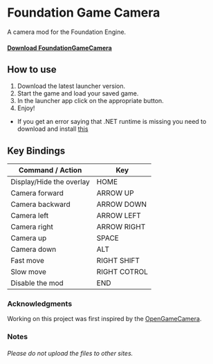 # Foundation Game Camera
A camera mod for the Foundation Engine.

#### [Download FoundationGameCamera](https://github.com/Nesae-avi/FoundationGameCamera/releases/latest)

## How to use

1. Download the latest launcher version.
2. Start the game and load your saved game.
3. In the launcher app click on the appropriate button.
4. Enjoy!

- If you get an error saying that .NET runtime is missing you need to download and install [this](https://dotnet.microsoft.com/en-us/download/dotnet/thank-you/runtime-desktop-6.0.8-windows-x64-installer)

## Key Bindings

| Command / Action | Key |
| --- | --- |
| Display/Hide the overlay | HOME |
| Camera forward | ARROW UP |
| Camera backward | ARROW DOWN |
| Camera left | ARROW LEFT |
| Camera right | ARROW RIGHT |
| Camera up | SPACE |
| Camera down | ALT |
| Fast move | RIGHT SHIFT |
| Slow move | RIGHT COTROL |
| Disable the mod | END |

### Acknowledgments

Working on this project was first inspired by the [OpenGameCamera](https://github.com/coltonon/OpenGameCamera).

### Notes

###### Please do not upload the files to other sites. ######
